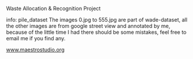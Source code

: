 Waste Allocation & Recognition Project

info: pile_dataset
	The images 0.jpg to 555.jpg are part of wade-dataset, all the other images are from google street view and 
  	annotated by me, because of the little time I had there should be some mistakes, feel free to email me
	if you find any.

www.maestrostudio.org
